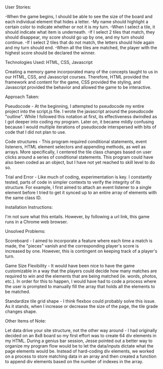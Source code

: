 User Stories:

  -When the game begins, I should be able to see the size of the board and each individual element that hides a letter.
  -My name should highlight a certain color to indicate whether or not it is my turn.
  -When I select a tile, it should indicate what item is underneath.
  -If I select 2 tiles that match, they should disappear, my score should go up by one, and my turn should continue.
  -If I select 2 tiles that do not match, the letters should hide again and my turn should end.
  -When all the tiles are matched, the player with the highest score should be declared the winner.

Technologies Used: HTML, CSS, Javascript

  Creating a memory game incorporated many of the concepts taught to us in our HTML, CSS, and Javascript courses.  Therefore, HTML provided the framework and content for the game, CSS provided the styling, and Javascript provided the behavior and allowed the game to be interactive.

Approach Taken:

  Pseudocode - At the beginning, I attempted to pseudocode my entire project into the script.js file.  I wrote the javascript around the pseudocode "outline".  While I followed this notation at first, its effectiveness dwindled as I got deeper into coding my program. Later on, it became mildly confusing because I would multiple iterations of pseudocode interspersed with bits of code that I did not plan to use.  

  Code structures - This program required conditional statements, event listeners, HTML element selectors and appending methods, as well as arrays.  More specifically, I centered the tile class changes based on user clicks around a series of conditional statements.  This program could have also been coded as an object, but I have not yet reached to skill level to do so.

  Trial and Error - Like much of coding, experimentation is key.  I constantly tested, parts of code in simpler contexts to verify the integrity of its structure.  For example, I first aimed to attach an event listener to a single element before I tried to get it synced up to an entire array of elements with the same class ID.

Installation Instructions:

I'm not sure what this entails.  However, by following a url link, this game runs in a Chrome web browser.

Unsolved Problems:

  Scoreboard - I aimed to incorporate a feature where each time a match is made, the "pieces" vanish and the corresponding player's score is increased by one.  However, this is contingent on keeping track of a player's turn.  

  Game Size Flexibility - It would have been nice to have the game customizable in a way that the players could decide how many matches are required to win and the elements that are being matched (ie. words, photos, etc.).  In order for this to happen, I would have had to code a process where the user is prompted to manually fill the array that holds all the elements to be matched.

  Standardize tile grid shape - I think flexbox could probably solve this issue.  As it stands, when I increase or decrease the size of the page, the tile grade changes shape.

Other Items of Note:

  Let data drive your site structure, not the other way around - I had originally decided on an 8x8 board so my first effort was to create 64 div elements in my HTML.  During a genius bar session, Jesse pointed out a better way to organize my program flow would be to let the data/inputs dictate what the page elements would be.  Instead of hard-coding div elements, we worked on a process to store matching data in an array and then created a function to append div elements based on the number of indexes in the array.  
